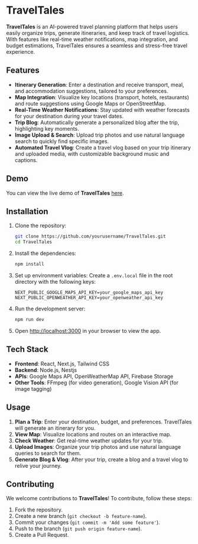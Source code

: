 # TravelTales

**TravelTales** is an AI-powered travel planning platform that helps users easily organize trips, generate itineraries, and keep track of travel logistics. With features like real-time weather notifications, map integration, and budget estimations, TravelTales ensures a seamless and stress-free travel experience.

## Features

- **Itinerary Generation**: Enter a destination and receive transport, meal, and accommodation suggestions, tailored to your preferences.
- **Map Integration**: Visualize key locations (transport, hotels, restaurants) and route suggestions using Google Maps or OpenStreetMap.
- **Real-Time Weather Notifications**: Stay updated with weather forecasts for your destination during your travel dates.
- **Trip Blog**: Automatically generate a personalized blog after the trip, highlighting key moments.
- **Image Upload & Search**: Upload trip photos and use natural language search to quickly find specific images.
- **Automated Travel Vlog**: Create a travel vlog based on your trip itinerary and uploaded media, with customizable background music and captions.

## Demo

You can view the live demo of **TravelTales** [here](#).

## Installation

1. Clone the repository:
   ```bash
   git clone https://github.com/yourusername/TravelTales.git
   cd TravelTales
   ```

2. Install the dependencies:
   ```bash
   npm install
   ```

3. Set up environment variables:
   Create a `.env.local` file in the root directory with the following keys:
   ```
   NEXT_PUBLIC_GOOGLE_MAPS_API_KEY=your_google_maps_api_key
   NEXT_PUBLIC_OPENWEATHER_API_KEY=your_openweather_api_key
   ```

4. Run the development server:
   ```bash
   npm run dev
   ```

5. Open [http://localhost:3000](http://localhost:3000) in your browser to view the app.

## Tech Stack

- **Frontend**: React, Next.js, Tailwind CSS
- **Backend**: Node.js, Nestjs
- **APIs**: Google Maps API, OpenWeatherMap API, Firebase Storage
- **Other Tools**: FFmpeg (for video generation), Google Vision API (for image tagging)

## Usage

1. **Plan a Trip**: Enter your destination, budget, and preferences. TravelTales will generate an itinerary for you.
2. **View Map**: Visualize locations and routes on an interactive map.
3. **Check Weather**: Get real-time weather updates for your trip.
4. **Upload Images**: Organize your trip photos and use natural language queries to search for them.
5. **Generate Blog & Vlog**: After your trip, create a blog and a travel vlog to relive your journey.

## Contributing

We welcome contributions to **TravelTales**! To contribute, follow these steps:

1. Fork the repository.
2. Create a new branch (`git checkout -b feature-name`).
3. Commit your changes (`git commit -m 'Add some feature'`).
4. Push to the branch (`git push origin feature-name`).
5. Create a Pull Request.